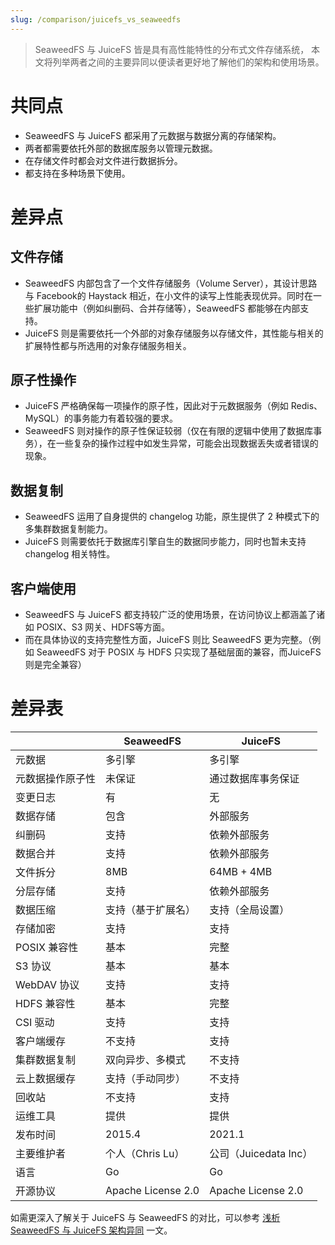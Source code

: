 ```yaml
---
slug: /comparison/juicefs_vs_seaweedfs
---
```


> SeaweedFS 与 JuiceFS  皆是具有高性能特性的分布式文件存储系统， 本文将列举两者之间的主要异同以便读者更好地了解他们的架构和使用场景。


# 共同点
* SeaweedFS 与 JuiceFS 都采用了元数据与数据分离的存储架构。
* 两者都需要依托外部的数据库服务以管理元数据。
* 在存储文件时都会对文件进行数据拆分。
* 都支持在多种场景下使用。

# 差异点

## 文件存储
* SeaweedFS 内部包含了一个文件存储服务（Volume Server），其设计思路与 Facebook的 Haystack 相近，在小文件的读写上性能表现优异。同时在一些扩展功能中（例如纠删码、合并存储等），SeaweedFS 都能够在内部支持。
* JuiceFS 则是需要依托一个外部的对象存储服务以存储文件，其性能与相关的扩展特性都与所选用的对象存储服务相关。

## 原子性操作
* JuiceFS 严格确保每一项操作的原子性，因此对于元数据服务（例如 Redis、MySQL）的事务能力有着较强的要求。
* SeaweedFS 则对操作的原子性保证较弱（仅在有限的逻辑中使用了数据库事务），在一些复杂的操作过程中如发生异常，可能会出现数据丢失或者错误的现象。

## 数据复制
* SeaweedFS 运用了自身提供的 changelog 功能，原生提供了 2 种模式下的多集群数据复制能力。
* JuiceFS 则需要依托于数据库引擎自生的数据同步能力，同时也暂未支持 changelog 相关特性。

## 客户端使用
* SeaweedFS 与 JuiceFS 都支持较广泛的使用场景，在访问协议上都涵盖了诸如 POSIX、S3 网关、HDFS等方面。
* 而在具体协议的支持完整性方面，JuiceFS 则比 SeaweedFS 更为完整。（例如 SeaweedFS  对于 POSIX 与 HDFS 只实现了基础层面的兼容，而JuiceFS 则是完全兼容）

# 差异表

|                  | **SeaweedFS**      | **JuiceFS**           |
| ---------------- | ------------------ | --------------------- |
| 元数据           | 多引擎             | 多引擎                |
| 元数据操作原子性 | 未保证             | 通过数据库事务保证    |
| 变更日志         | 有                 | 无                    |
| 数据存储         | 包含               | 外部服务              |
| 纠删码           | 支持               | 依赖外部服务          |
| 数据合并         | 支持               | 依赖外部服务          |
| 文件拆分         | 8MB                | 64MB + 4MB            |
| 分层存储         | 支持               | 依赖外部服务          |
| 数据压缩         | 支持（基于扩展名） | 支持（全局设置）      |
| 存储加密         | 支持               | 支持                  |
| POSIX 兼容性     | 基本               | 完整                  |
| S3 协议          | 基本               | 基本                  |
| WebDAV 协议      | 支持               | 支持                  |
| HDFS 兼容性      | 基本               | 完整                  |
| CSI 驱动         | 支持               | 支持                  |
| 客户端缓存       | 不支持             | 支持                  |
| 集群数据复制     | 双向异步、多模式   | 不支持                |
| 云上数据缓存     | 支持（手动同步）   | 不支持                |
| 回收站           | 不支持             | 支持                  |
| 运维工具         | 提供               | 提供                  |
| 发布时间         | 2015.4             | 2021.1                |
| 主要维护者       | 个人（Chris Lu）   | 公司（Juicedata Inc） |
| 语言             | Go                 | Go                    |
| 开源协议         | Apache License 2.0 | Apache License 2.0    |


如需更深入了解关于 JuiceFS 与 SeaweedFS 的对比，可以参考 [浅析 SeaweedFS 与 JuiceFS 架构异同](https://juicefs.com/zh-cn/blog/engineering/similarities-and-differences-between-seaweedfs-and-juicefs-structures) 一文。
